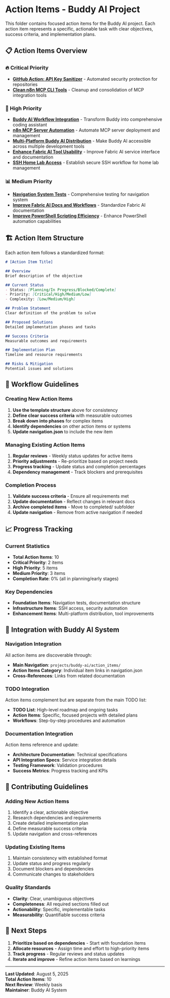 # Action Items - Buddy AI Project

This folder contains focused action items for the Buddy AI project. Each action item represents a specific, actionable task with clear objectives, success criteria, and implementation plans.

## 📋 Action Items Overview

### 🔥 Critical Priority
- **[GitHub Action: API Key Sanitizer](github-action-api-key-sanitizer.md)** - Automated security protection for repositories
- **[Clean n8n MCP CLI Tools](clean-n8n-mcp-cli-tools.md)** - Cleanup and consolidation of MCP integration tools

### 🚀 High Priority  
- **[Buddy AI Workflow Integration](buddy-ai-workflow-integration.md)** - Transform Buddy into comprehensive coding assistant
- **[n8n MCP Server Automation](n8n-mcp-server-automation.md)** - Automate MCP server deployment and management
- **[Multi-Platform Buddy AI Distribution](multi-platform-buddy-ai-distribution.md)** - Make Buddy AI accessible across multiple development tools
- **[Enhance Fabric AI Tool Usability](enhance-fabric-ai-tool-usability.md)** - Improve Fabric AI service interface and documentation
- **[SSH Home Lab Access](ssh-home-lab-access.md)** - Establish secure SSH workflow for home lab management

### 📊 Medium Priority
- **[Navigation System Tests](navigation-system-tests.md)** - Comprehensive testing for navigation system
- **[Improve Fabric AI Docs and Workflows](improve-fabric-ai-docs-and-workflows.md)** - Standardize Fabric AI documentation
- **[Improve PowerShell Scripting Efficiency](improve_powershell_efficiency.md)** - Enhance PowerShell automation capabilities

## 🏗️ Action Item Structure

Each action item follows a standardized format:

```markdown
# [Action Item Title]

## Overview
Brief description of the objective

## Current Status  
- Status: [Planning/In Progress/Blocked/Complete]
- Priority: [Critical/High/Medium/Low]
- Complexity: [Low/Medium/High]

## Problem Statement
Clear definition of the problem to solve

## Proposed Solutions
Detailed implementation phases and tasks

## Success Criteria
Measurable outcomes and requirements

## Implementation Plan
Timeline and resource requirements

## Risks & Mitigation
Potential issues and solutions
```

## 🔄 Workflow Guidelines

### Creating New Action Items
1. **Use the template structure** above for consistency
2. **Define clear success criteria** with measurable outcomes
3. **Break down into phases** for complex items
4. **Identify dependencies** on other action items or systems
5. **Update navigation.json** to include the new item

### Managing Existing Action Items
1. **Regular reviews** - Weekly status updates for active items
2. **Priority adjustments** - Re-prioritize based on project needs
3. **Progress tracking** - Update status and completion percentages
4. **Dependency management** - Track blockers and prerequisites

### Completion Process
1. **Validate success criteria** - Ensure all requirements met
2. **Update documentation** - Reflect changes in relevant docs
3. **Archive completed items** - Move to completed/ subfolder
4. **Update navigation** - Remove from active navigation if needed

## 📈 Progress Tracking

### Current Statistics
- **Total Action Items**: 10
- **Critical Priority**: 2 items
- **High Priority**: 5 items  
- **Medium Priority**: 3 items
- **Completion Rate**: 0% (all in planning/early stages)

### Key Dependencies
- **Foundation Items**: Navigation tests, documentation structure
- **Infrastructure Items**: SSH access, security automation
- **Enhancement Items**: Multi-platform distribution, tool improvements

## 🔗 Integration with Buddy AI System

### Navigation Integration
All action items are discoverable through:
- **Main Navigation**: `projects/buddy-ai/action_items/`
- **Action Items Category**: Individual item links in navigation.json
- **Cross-References**: Links from related documentation

### TODO Integration
Action items complement but are separate from the main TODO list:
- **TODO List**: High-level roadmap and ongoing tasks
- **Action Items**: Specific, focused projects with detailed plans
- **Workflows**: Step-by-step procedures and automation

### Documentation Integration
Action items reference and update:
- **Architecture Documentation**: Technical specifications
- **API Integration Specs**: Service integration details
- **Testing Framework**: Validation procedures
- **Success Metrics**: Progress tracking and KPIs

## 📝 Contributing Guidelines

### Adding New Action Items
1. Identify a clear, actionable objective
2. Research dependencies and requirements
3. Create detailed implementation plan
4. Define measurable success criteria
5. Update navigation and cross-references

### Updating Existing Items
1. Maintain consistency with established format
2. Update status and progress regularly
3. Document blockers and dependencies
4. Communicate changes to stakeholders

### Quality Standards
- **Clarity**: Clear, unambiguous objectives
- **Completeness**: All required sections filled out
- **Actionability**: Specific, implementable tasks
- **Measurability**: Quantifiable success criteria

## 🎯 Next Steps

1. **Prioritize based on dependencies** - Start with foundation items
2. **Allocate resources** - Assign time and effort to high-priority items
3. **Track progress** - Regular reviews and status updates
4. **Iterate and improve** - Refine action items based on learnings

---

**Last Updated**: August 5, 2025  
**Total Action Items**: 10  
**Next Review**: Weekly basis  
**Maintainer**: Buddy AI System
